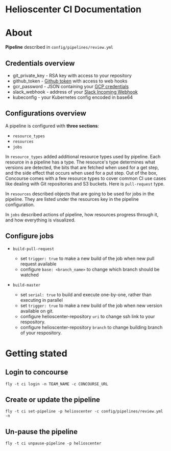 # Helioscenter CI Documentation

# About
__Pipeline__ described in `config/pipelines/review.yml`

## Credentials overview

  - git_private_key - RSA key with access to your repository
  - github_token    - [Github token](https://github.com/settings/tokens) with access to web hooks
  - gcr_password    - JSON containing your [GCP credentials](https://developers.google.com/identity/protocols/application-default-credentials)
  - slack_webhook   - address of your [Slack Incoming Webhook](https://api.slack.com/incoming-webhooks)
  - kubeconfig      - your Kubernetes config encoded in base64

## Configurations overview

A pipeline is configured with __three sections__:

- `resource_types`
- `resources`
- `jobs`

In `resource_types` added additional resource types used by pipeline.
Each resource in a pipeline has a type. The resource's type determines what versions are detected, the bits that are fetched when used for a get step, and the side effect that occurs when used for a put step.
Out of the box, Concourse comes with a few resource types to cover common CI use cases like dealing with Git repositories and S3 buckets.
Here is `pull-request` type.

In `resources` described objects that are going to be used for jobs in the pipeline. They are listed under the resources key in the pipeline configuration.

In `jobs` described actions of pipeline, how resources progress through it, and how everything is visualized.

## Configure jobs

- `build-pull-request`
    - set `trigger: true` to make a new build of the job when new pull request available
    - configure `base: <branch_name>` to change which branch should be watched

- `build-master`
    - set `serial: true` to build and execute one-by-one, rather than executing in parallel
    - set `trigger: true` to make a new build of the job when new version available on git.
    - configure helioscenter-repository `uri` to change ssh link to your respository.
    - configure helioscenter-repository `branch` to change building branch of your respository.

# Getting stated

## Login to concourse
```shell
fly -t ci login -n TEAM_NAME -c CONCOURSE_URL
```

## Create or update the pipeline
```shell
fly -t ci set-pipeline -p helioscenter -c config/pipelines/review.yml -n
```

## Un-pause the pipeline
```shell
fly -t ci unpause-pipeline -p helioscenter
```

